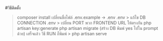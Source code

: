 ### 

#วิธีติดตั้ง
> composer install
> เปลี่ยนชื่อไฟล์ .env.example -> .env
> .env > แก้ไข DB CONNECTION
> .env > เปลี่ยน PORT พวก FRONTEND URL ให้ตรงกัน
> php artisan key:generate
> php artisan migrate (สร้าง DB พิมพ์ yes ไปใน prompt ด้วย)
> เสร็จแล้ว วิธี RUN ก็พิมพ์ > php artisan serve
